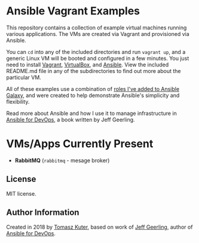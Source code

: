 # Ansible Vagrant Examples

This repository contains a collection of example virtual machines running various applications. The VMs are created via Vagrant and provisioned via Ansible.

You can `cd` into any of the included directories and run `vagrant up`, and a generic Linux VM will be booted and configured in a few minutes. You just need to install [Vagrant](http://vagrantup.com/), [VirtualBox](https://www.virtualbox.org/), and [Ansible](http://www.ansible.com/). View the included README.md file in any of the subdirectories to find out more about the particular VM.

All of these examples use a combination of [roles I've added to Ansible Galaxy](https://servercheck.in/blog/using-ansible-galaxy), and were created to help demonstrate Ansible's simplicity and flexibility.

Read more about Ansible and how I use it to manage infrastructure in [Ansible for DevOps](https://www.ansiblefordevops.com/), a book written by Jeff Geerling.

# VMs/Apps Currently Present

  - **RabbitMQ** (`rabbitmq` - mesage broker)

## License

MIT license.

## Author Information

Created in 2018 by [Tomasz Kuter](http://tomaszkuter.com/), based on work of [Jeff Geerling](https://www.jeffgeerling.com/), author of [Ansible for DevOps](https://www.ansiblefordevops.com/).

